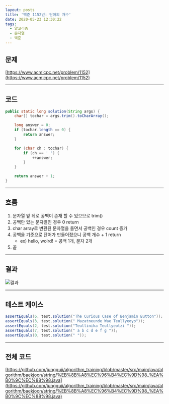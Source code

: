 ```yaml
---
layout: posts
title: '백준 1152번: 단어의 개수'
date: 2020-05-23 12:30:22
tags:
  - 알고리즘
  - 문자열
  - 백준
---
```


## 문제

[https://www.acmicpc.net/problem/1152](https://www.acmicpc.net/problem/1152)

* * *

## 코드

```java
public static long solution(String args) {
    char[] tochar = args.trim().toCharArray();

    long answer = 0;
    if (tochar.length == 0) {
        return answer;
    }

    for (char ch : tochar) {
        if (ch == ' ') {
            ++answer;
        }
    }

    return answer + 1;
}
```

* * *

## 흐름

1. 문자열 앞 뒤로 공백이 존재 할 수 있으므로 trim()
2. 공백만 있는 문자열인 경우 0 return
3. char array로 변환된 문자열을 돌면서 공백인 경우 count 증가
4. 공백을 기준으로 단어가 만들어졌으니 공백 개수 + 1 return
    - ex) hello, wolrd! = 공백 1개, 문자 2개
5. 끝

* * *

## 결과

![결과](/images/20200523/1.PNG)

* * *

## 테스트 케이스

```java
assertEquals(6, test.solution("The Curious Case of Benjamin Button"));
assertEquals(3, test.solution(" Mazatneunde Wae Teullyeoyo"));
assertEquals(2, test.solution("Teullinika Teullyeotzi "));
assertEquals(7, test.solution(" a b c d e f g "));
assertEquals(0, test.solution(" "));
```

* * *

## 전체 코드

[https://github.com/jungguji/algorithm_training/blob/master/src/main/java/algorithm/baekjoon/string/%EB%8B%A8%EC%96%B4%EC%9D%98_%EA%B0%9C%EC%88%98.java](https://github.com/jungguji/algorithm_training/blob/master/src/main/java/algorithm/baekjoon/string/%EB%8B%A8%EC%96%B4%EC%9D%98_%EA%B0%9C%EC%88%98.java)
